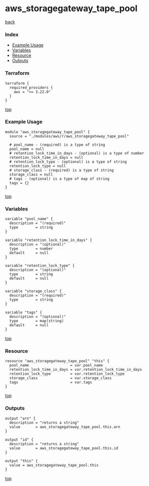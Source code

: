 # aws_storagegateway_tape_pool
[back](../aws.md)
### Index
- [Example Usage](#example-usage)
- [Variables](#variables)
- [Resource](#resource)
- [Outputs](#outputs)
### Terraform
```hcl
terraform {
  required_providers {
    aws = ">= 3.22.0"
  }
}
```
[top](#index)
### Example Usage
```hcl
module "aws_storagegateway_tape_pool" {
  source = "./modules/aws/r/aws_storagegateway_tape_pool"

  # pool_name - (required) is a type of string
  pool_name = null
  # retention_lock_time_in_days - (optional) is a type of number
  retention_lock_time_in_days = null
  # retention_lock_type - (optional) is a type of string
  retention_lock_type = null
  # storage_class - (required) is a type of string
  storage_class = null
  # tags - (optional) is a type of map of string
  tags = {}
}
```
[top](#index)
### Variables
```hcl
variable "pool_name" {
  description = "(required)"
  type        = string
}

variable "retention_lock_time_in_days" {
  description = "(optional)"
  type        = number
  default     = null
}

variable "retention_lock_type" {
  description = "(optional)"
  type        = string
  default     = null
}

variable "storage_class" {
  description = "(required)"
  type        = string
}

variable "tags" {
  description = "(optional)"
  type        = map(string)
  default     = null
}
```
[top](#index)

### Resource
```hcl
resource "aws_storagegateway_tape_pool" "this" {
  pool_name                   = var.pool_name
  retention_lock_time_in_days = var.retention_lock_time_in_days
  retention_lock_type         = var.retention_lock_type
  storage_class               = var.storage_class
  tags                        = var.tags
}
```
[top](#index)
### Outputs
```hcl
output "arn" {
  description = "returns a string"
  value       = aws_storagegateway_tape_pool.this.arn
}

output "id" {
  description = "returns a string"
  value       = aws_storagegateway_tape_pool.this.id
}

output "this" {
  value = aws_storagegateway_tape_pool.this
}
```
[top](#index)
